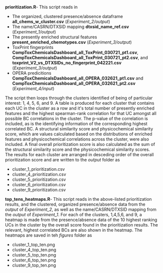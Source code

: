 **prioritization.R**- This script reads in

- The organized, clustered presence/absence dataframe **all_chems_w_cluster.csv** (*Experiment_2/output*)
- The name/CASRN/DTXSID mapping **dtxsid_name_ref.csv** (*Experiment_1/output*)
- The presently enriched structural features **present_enriched_chemotypes.csv** (*Experiment_3/output*)
- ToxPrint fingerprints **CompToxChemicalsDashboard_all_ToxPrint_030721_pt1.csv**, **CompToxChemicalsDashboard_all_ToxPrint_030721_pt2.csv**, and **toxprint_V2_vs_DTXSIDs_no_fingerprint_042221.csv** (*Experiment_3/output*)
-  OPERA predicitions **CompToxChemicalsDashboard_all_OPERA_032621_pt1.csv** and **CompToxChemicalsDashboard_all_OPERA_032621_pt2.csv** (*Experiment_4/input*)

The script then loops through the clusters identified of being of particular interest: 1, 4, 5, 6, and 9. A table is produced for each cluster that contains each UC in the cluster as a row and it's total number of presently enriched features and the highest spearman-rank correlation for that UC amongst all possible BC correlations in the cluster. The p-value of the correlation is included, as is the identifying information of the corresponding highest correlated BC. A structural similarity score and physicochemical similarity score, which are values calculated based on the distributions of enriched features and physicochemical correlations across the cluster, were also included. A final overall prioritization score is also calculated as the sum of the structural similarity score and the physicochemical similarity scores. The results for each cluster are arranged in desceding order of the overall prioritization score and are written to the *output* folder as 

-  cluster_1_prioritization.csv
-  cluster_4_prioritization.csv
-  cluster_5_prioritization.csv
-  cluster_6_prioritization.csv
-  cluster_9_prioritization.csv

**top_tens_heatmaps.R**- This script reads in the above-listed prioritization results, and the clustered, organized presence/absence data from the *output* of *Experiment_2*, as well as the name/CASRN/DTXSID mapping from the *output* of *Experiment_1*. For each of the clusters, 1,4,5,6, and 9, a heatmap is made from the presence/absence data of the 10 highest ranking UCs in the cluster by the overall score found in the prioritization results. The relevant, highest correlated BCs are also shown in the heatmap. The heatmaps are saved in teh *figures* folder as

- cluster_1_top_ten.png
- cluster_4_top_ten.png
- cluster_5_top_ten.png
- cluster_6_top_ten.png
- cluster_9_top_ten.png
